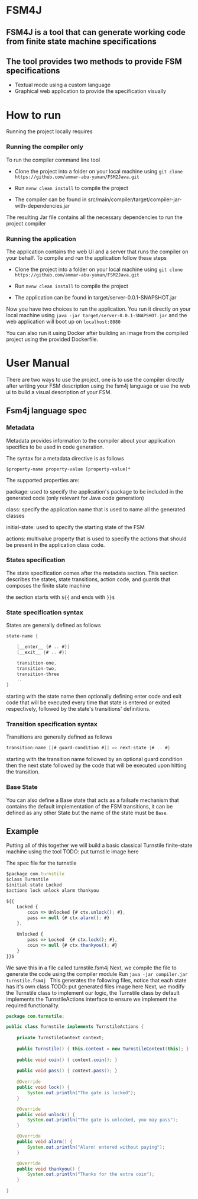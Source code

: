 # FSM4J

## FSM4J is a tool that can generate working code from finite state machine specifications
## The tool provides two methods to provide FSM specifications

* Textual mode using a custom language
* Graphical web application to provide the specification visually

# How to run

Running the project locally requires 



### Running the compiler only

To run the compiler command line tool

* Clone the project into a folder on your local machine using ```git clone https://github.com/ammar-abu-yaman/FSM2Java.git```

* Run ``` mvnw clean install ``` to compile the project 

* The compiler can be found in src/main/compiler/target/compiler-jar-with-dependencies.jar 

The resulting Jar file contains all the necessary dependencies to run the project compiler 

### Running the application

The application contains the web UI and a server that runs the compiler on your behalf.
To compile and run the application follow these steps

* Clone the project into a folder on your local machine using ```git clone https://github.com/ammar-abu-yaman/FSM2Java.git```

* Run ``` mvnw clean install ``` to compile the project 

* The application can be found in target/server-0.0.1-SNAPSHOT.jar

Now you have two choices to run the application. You run it directly on your local machine using ``` java -jar target/server-0.0.1-SNAPSHOT.jar ``` and the web application will boot up on ```localhost:8080 ```

You can also run it using Docker after building an image from the compiled project using the provided Dockerfile.

# User Manual

There are two ways to use the project, one is to use the compiler directly after writing your FSM description using the fsm4j language or use the web ui to build a visual description of your FSM.

## Fsm4j language spec

### Metadata

Metadata provides information to the compiler about your application specifics to be used in code generation.

The syntax for a metadata directive is as follows

``` $property-name property-value [property-value]* ```

The supported properties are:

package: used to specify the application's package to be included in the generated code (only relevant for Java code generation)

class: specify the application  name that is used to name all the generated classes

initial-state: used to specify the starting state of the FSM

actions: multivalue property that is used to specify the actions that should be present in the application class code.

### States specification

The state specification comes after the metadata section. This section describes the states, state transitions, action code, and guards that composes the finite state machine


the section starts with ```${{``` and ends with ```}}$```


### State specification syntax

States are generally defined as follows

```java
state-name { 

    [__enter__ {# .. #}]
    [__exit__ {# .. #}]

    transition-one,
    transition-two,
    transition-three
    ..
}
```

starting with the state name then optionally defining enter code and exit code that will be executed every time that state is entered or exited respectively, followed by the state's transitions' definitions.


### Transition specification syntax

Transitions are generally defined as follows

```java
transition-name [[# guard-condition #]] => next-state {# .. #}
```

starting with the transition name followed by an optional guard condition then the next state followed by the code that will be executed upon hitting  the transition.

### Base State

You can also define a Base state that acts as a failsafe mechanism that contains the default implementation of the FSM transitions, it can be defined as any other State but the name of the state must be ```Base```.

## Example 
Putting all of this together we will build a basic classical Turnstile finite-state machine using the tool 
TODO: put turnstile image here

The spec file for the turnstile
```javascript
$package com.turnstile
$class Turnstile
$initial-state Locked
$actions lock unlock alarm thankyou

${{
    Locked {
        coin => Unlocked {# ctx.unlock(); #},
        pass => null {# ctx.alarm(); #}
    },
    
    Unlocked {
        pass => Locked  {# ctx.lock(); #},
        coin => null {# ctx.thankyou(); #}
    }
}}$
```
We save this in a file called turnstile.fsm4j
Next, we compile the file to generate the code using the compiler module
Run ```java -jar compiler.jar turnstile.fsm4j ```
This generates the following files, notice that each state has it's own class
TODO: put generated files image here
Next, we modify the Turnstile class to implement our logic, the Turnstile class by default implements the TurnstileActions interface to ensure we implement the required functionality.
```java
package com.turnstile;

public class Turnstile implements TurnstileActions {
	
	private TurnstileContext context;
	
	public Turnstile() { this.context = new TurnstileContext(this); }
	
	public void coin() { context.coin(); }
	
	public void pass() { context.pass(); }
	
	@Override
	public void lock() {
		System.out.println("The gate is locked");
	}

	@Override
	public void unlock() {
		System.out.println("The gate is unlocked, you may pass");
	}

	@Override
	public void alarm() {
		System.out.println("Alarm! entered without paying");
	}

	@Override
	public void thankyou() {
		System.out.println("Thanks for the extra coin");
	}
	
}
```

